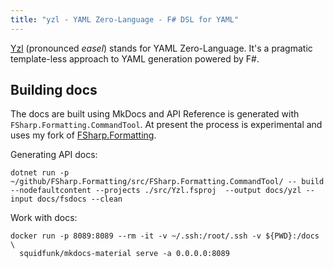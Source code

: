 ```yaml
---
title: "yzl - YAML Zero-Language - F# DSL for YAML"
---
```


[Yzl](https://github.com/queil/yzl) (pronounced *easel*) stands for YAML Zero-Language. It's a pragmatic template-less approach to YAML generation powered by F#.



## Building docs

The docs are built using MkDocs and API Reference is generated with `FSharp.Formatting.CommandTool`. At present the process is experimental and uses my fork of [FSharp.Formatting](https://github.com/queil/FSharp.Formatting).

Generating API docs:

```
dotnet run -p ~/github/FSharp.Formatting/src/FSharp.Formatting.CommandTool/ -- build --nodefaultcontent --projects ./src/Yzl.fsproj  --output docs/yzl --input docs/fsdocs --clean
```

Work with docs:
```
docker run -p 8089:8089 --rm -it -v ~/.ssh:/root/.ssh -v ${PWD}:/docs \
  squidfunk/mkdocs-material serve -a 0.0.0.0:8089
```